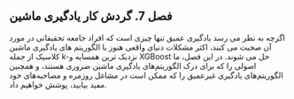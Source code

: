## فصل 7. گردش کار یادگیری ماشین

اگرچه به نظر می رسد یادگیری عمیق تنها چیزی است که افراد جامعه تحقیقاتی در مورد آن صحبت می کنند، اکثر مشکلات دنیای واقعی هنوز با الگوریتم های یادگیری ماشین کلاسیک از جمله k-نزدیک ترین همسایه و XGBoost حل می شوند. در این فصل، ما اصولی را که برای درک الگوریتم‌های یادگیری ماشین ضروری هستند، و همچنین الگوریتم‌های یادگیری غیرعمیق را که ممکن است در مشاغل روزمره و مصاحبه‌های خود مفید بیابید، پوشش خواهیم داد.